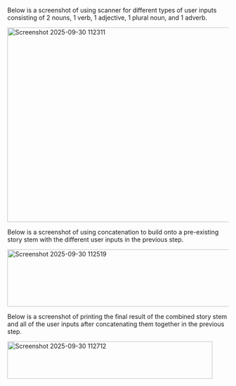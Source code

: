 Below is a screenshot of using scanner for different types of user inputs consisting of 2 nouns, 1 verb, 1 adjective, 1 plural noun, and 1 adverb.

<img width="707" height="442" alt="Screenshot 2025-09-30 112311" src="https://github.com/user-attachments/assets/3178a1f0-6b79-4354-b67b-76dce103a03b" />


Below is a screenshot of using concatenation to build onto a pre-existing story stem with the different user inputs in the previous step.

<img width="978" height="130" alt="Screenshot 2025-09-30 112519" src="https://github.com/user-attachments/assets/90792f16-e620-4668-9269-da8e9df5d0d2" />


Below is a screenshot of printing the final result of the combined story stem and all of the user inputs after concatenating them together in the previous step.

<img width="467" height="85" alt="Screenshot 2025-09-30 112712" src="https://github.com/user-attachments/assets/498e581d-4933-49dc-ac81-5ca52df30d7a" />
